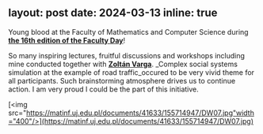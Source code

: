 
layout: post
date: 2024-03-13
inline: true
---

Young blood at the Faculty of Mathematics and Computer Science during [**the 16th edition of the Faculty Day**](https://matinf.uj.edu.pl/en_GB/aktualnosci/-/journal_content/56_INSTANCE_SaA7HRzna0dW/41633/155715167)! 


So many inspiring lectures, fruitful discussions and workshops including mine conducted together with [**Zoltán Varga**]( https://www.linkedin.com/in/zolt%C3%A1n-gy%C3%B6rgy-varga-832aa01b0/?locale=pl_PL). _Complex social systems simulation at the example of road traffic_occured to be very vivid theme for all participants. Such brainstorming atmosphere drives us to continue action. I am very proud I could be the part of this initiative.



[<img src="https://matinf.uj.edu.pl/documents/41633/155714947/DW07.jpg"width="400"/>](https://matinf.uj.edu.pl/documents/41633/155714947/DW07.jpg)
